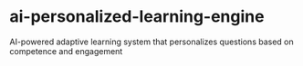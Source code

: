 # ai-personalized-learning-engine
AI-powered adaptive learning system that personalizes questions based on competence and engagement
